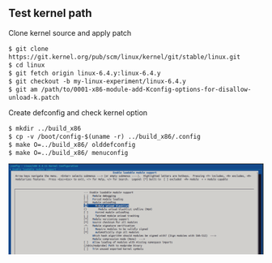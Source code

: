 ## Test kernel path 

Clone kernel source and apply patch
```
$ git clone https://git.kernel.org/pub/scm/linux/kernel/git/stable/linux.git
$ cd linux
$ git fetch origin linux-6.4.y:linux-6.4.y
$ git checkout -b my-linux-experiment/linux-6.4.y
$ git am /path/to/0001-x86-module-add-Kconfig-options-for-disallow-unload-k.patch
```
Create defconfig and check kernel option
```
$ mkdir ../build_x86
$ cp -v /boot/config-$(uname -r) ../build_x86/.config
$ make O=../build_x86/ olddefconfig
$ make O=../build_x86/ menuconfig
```

![Alt text](screenshot_menuconfig.png?raw=true "Kernel-menuconfig")
